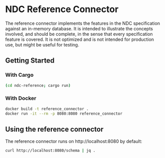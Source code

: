 # NDC Reference Connector

The reference connector implements the features in the NDC specification against an in-memory database. It is intended to illustrate the concepts involved, and should be complete, in the sense that every specification feature is covered. It is not optimized and is not intended for production use, but might be useful for testing.

## Getting Started

### With Cargo

```sh
(cd ndc-reference; cargo run)
```

### With Docker

```sh
docker build -t reference_connector .
docker run -it --rm -p 8080:8080 reference_connector
```

## Using the reference connector

The reference connector runs on http://localhost:8080 by default:

```sh
curl http://localhost:8080/schema | jq .
```